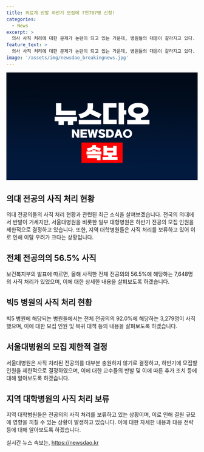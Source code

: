 ```yaml
---
title: 의료계 반발 하반기 모집에 7천707명 신청!
categories:
  - News
excerpt: >
  의사 사직 처리에 대한 문제가 논란이 되고 있는 가운데, 병원들의 대응이 갈라지고 있다. 전국 병원들 중 56.5%에 해당되는 7,648명의 전공의가 사직 처리를 했는데, 이에 대한 복귀 대책을 강구하고 있는 것으로 알려졌다. 특히 빅5 병원에 해당되는 대형 병원은 92%가 사직했으며, 이에 반해 서울대병원은 하반기에 191명만을 모집하겠다는 방침을 내세우며 논란을 빚고 있다. 지역 대학병원들은 사직 처리를 보류하고 상반기 결원분만 모집할 예정이라는데, 이는 수도권으로 이탈할 우려가 있어서라는 지적이다. 복지부는 하반기 전공의 모집을 진행하겠다는 방침이지만, 이에 대한 교수들의 반발이 크다고 전해졌다.
feature_text: >
  의사 사직 처리에 대한 문제가 논란이 되고 있는 가운데, 병원들의 대응이 갈라지고 있다. 전국 병원들 중 56.5%에 해당되는 7,648명의 전공의가 사직 처리를 했는데, 이에 대한 복귀 대책을 강구하고 있는 것으로 알려졌다. 특히 빅5 병원에 해당되는 대형 병원은 92%가 사직했으며, 이에 반해 서울대병원은 하반기에 191명만을 모집하겠다는 방침을 내세우며 논란을 빚고 있다. 지역 대학병원들은 사직 처리를 보류하고 상반기 결원분만 모집할 예정이라는데, 이는 수도권으로 이탈할 우려가 있어서라는 지적이다. 복지부는 하반기 전공의 모집을 진행하겠다는 방침이지만, 이에 대한 교수들의 반발이 크다고 전해졌다.
image: '/assets/img/newsdao_breakingnews.jpg'
---
```


<p><img src="/assets/img/newsdao_breakingnews.jpg" alt="ranknews 속보" /></p>

<h2 data-ke-size="size26">의대 전공의 사직 처리 현황</h2>

<p data-ke-size="size16">의대 전공의들의 사직 처리 현황과 관련된 최근 소식을 살펴보겠습니다. 전국의 의대에서 반발이 거세지만, 서울대병원을 비롯한 일부 대형병원은 하반기 전공의 모집 인원을 제한적으로 결정하고 있습니다. 또한, 지역 대학병원들은 사직 처리를 보류하고 있어 이로 인해 이탈 우려가 크다는 상황입니다.</p>

<h2 data-ke-size="size26">전체 전공의의 56.5% 사직</h2>

<p data-ke-size="size16">보건복지부의 발표에 따르면, 올해 사직한 전체 전공의의 56.5%에 해당하는 7,648명의 사직 처리가 있었으며, 이에 대한 상세한 내용을 살펴보도록 하겠습니다.</p>

<h2 data-ke-size="size26">빅5 병원의 사직 처리 현황</h2>

<p data-ke-size="size16">빅5 병원에 해당되는 병원들에서는 전체 전공의의 92.0%에 해당하는 3,279명이 사직했으며, 이에 대한 모집 인원 및 복귀 대책 등의 내용을 살펴보도록 하겠습니다.</p>

<h2 data-ke-size="size26">서울대병원의 모집 제한적 결정</h2>

<p data-ke-size="size16">서울대병원은 사직 처리된 전공의를 대부분 충원하지 않기로 결정하고, 하반기에 모집할 인원을 제한적으로 결정하였으며, 이에 대한 교수들의 반발 및 이에 따른 추가 조치 등에 대해 알아보도록 하겠습니다.</p>

<h2 data-ke-size="size26">지역 대학병원의 사직 처리 보류</h2>

<p data-ke-size="size16">지역 대학병원들은 전공의의 사직 처리를 보류하고 있는 상황이며, 이로 인해 결원 규모에 영향을 끼칠 수 있는 상황이 발생하고 있습니다. 이에 대한 자세한 내용과 대응 전략 등에 대해 알아보도록 하겠습니다.</p>
실시간 뉴스 속보는, <a href="https://newsdao.kr" rel="dofollow">https://newsdao.kr</a>


